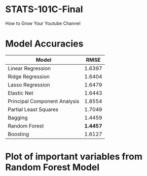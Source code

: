 # STATS-101C-Final
How to Grow Your Youtube Channel 

# Model Accuracies

Model | RMSE
--- | ---
Linear Regression | 1.6397
Ridge Regression | 1.6404
Lasso Regression | 1.6479
Elastic Net | 1.6443
Principal Component Analysis | 1.8554
Partial Least Squares | 1.7049 
Bagging | 1.4459
Random Forest | **1.4457**
Boosting | 1.6127

# Plot of important variables from Random Forest Model 
